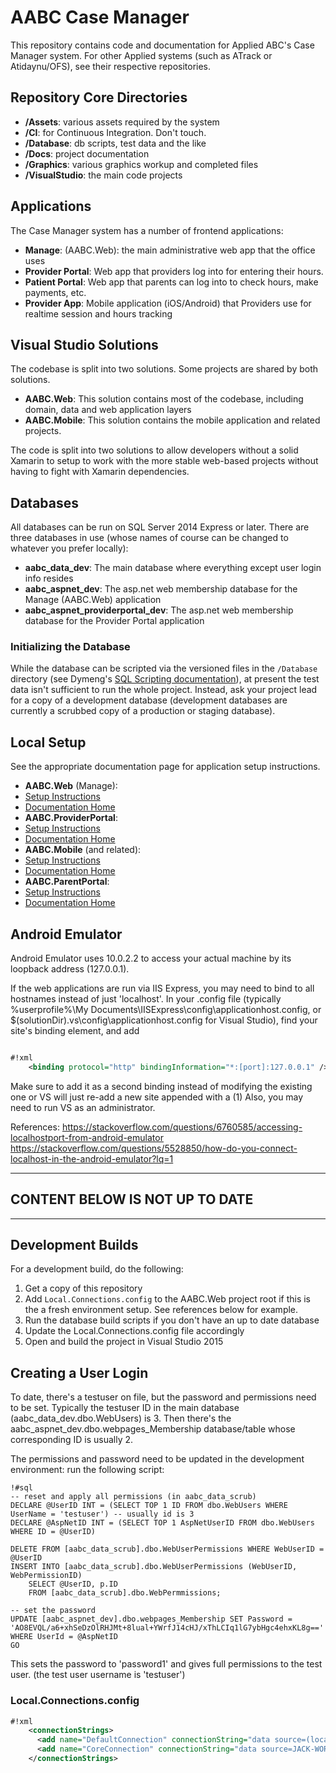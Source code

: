 # AABC Case Manager

This repository contains code and documentation for Applied ABC's Case Manager system.  For other Applied systems (such as ATrack or Atidaynu/OFS), see their respective repositories.

## Repository Core Directories

* **/Assets**: various assets required by the system
* **/CI**: for Continuous Integration.  Don't touch.
* **/Database**: db scripts, test data and the like
* **/Docs**: project documentation
* **/Graphics**: various graphics workup and completed files
* **/VisualStudio**: the main code projects

## Applications

The Case Manager system has a number of frontend applications:

* **Manage**: (AABC.Web): the main administrative web app that the office uses
* **Provider Portal**: Web app that providers log into for entering their hours.
* **Patient Portal**: Web app that parents can log into to check hours, make payments, etc.
* **Provider App**: Mobile application (iOS/Android) that Providers use for realtime session and hours tracking

## Visual Studio Solutions

The codebase is split into two solutions.  Some projects are shared by both solutions.

* **AABC.Web**: This solution contains most of the codebase, including domain, data and web application layers
* **AABC.Mobile**: This solution contains the mobile application and related projects.

The code is split into two solutions to allow developers without a solid Xamarin to setup to work with the more stable web-based projects without having to fight with Xamarin dependencies.

## Databases

All databases can be run on SQL Server 2014 Express or later.  There are three databases in use (whose names of course can be changed to whatever you prefer locally):

* **aabc_data_dev**: The main database where everything except user login info resides
* **aabc_aspnet_dev**: The asp.net web membership database for the Manage (AABC.Web) application
* **aabc_aspnet_providerportal_dev**: The asp.net web membership database for the Provider Portal application

### Initializing the Database

While the database can be scripted via the versioned files in the `/Database` directory (see Dymeng's [SQL Scripting documentation](https://dev.docs.dymeng.com/sql-scripting)), at present the test data isn't sufficient to run the whole project.  Instead, ask your project lead for a copy of a development database (development databases are currently a scrubbed copy of a production or staging database).

## Local Setup

See the appropriate documentation page for application setup instructions.

* **AABC.Web** (Manage):
* [Setup Instructions](Docs/Dev/Web/Manage/ProjectSetup.md)
* [Documentation Home](Docs/Dev/Web/Manage/Index.md)
* **AABC.ProviderPortal**:
* [Setup Instructions](Docs/Dev/Web/ProviderPortal/ProjectSetup.md)
* [Documentation Home](Docs/Dev/Web/ProviderPortal/Index.md)
* **AABC.Mobile** (and related):
* [Setup Instructions](Docs/Dev/Mobile/ProviderApp/ProjectSetup.md)
* [Documentation Home](Docs/Dev/Mobile/ProviderApp/Index.md)
* **AABC.ParentPortal**:
* [Setup Instructions](Docs/Dev/Web/PatientPortal/ProjectSetup.md)
* [Documentation Home](Docs/Dev/Web/PatientPortal/Index.md)

## Android Emulator

Android Emulator uses 10.0.2.2 to access your actual machine by its loopback address (127.0.0.1).

If the web applications are run via IIS Express, you may need to bind to all hostnames instead of just 'localhost'.
 In your .config file (typically %userprofile%\My Documents\IISExpress\config\applicationhost.config, or $(solutionDir).vs\config\applicationhost.config for Visual Studio), find your site's binding element, and add

```XML

#!xml
    <binding protocol="http" bindingInformation="*:[port]:127.0.0.1" />
```

Make sure to add it as a second binding instead of modifying the existing one or VS will just re-add a new site appended with a (1) Also, you may need to run VS as an administrator.

References:
<https://stackoverflow.com/questions/6760585/accessing-localhostport-from-android-emulator>
<https://stackoverflow.com/questions/5528850/how-do-you-connect-localhost-in-the-android-emulator?lq=1>








----------
CONTENT BELOW IS NOT UP TO DATE
----------

----------

## Development Builds

For a development build, do the following:

1. Get a copy of this repository
2. Add `Local.Connections.config` to the AABC.Web project root if this is the a fresh environment setup.  See references below for example.
3. Run the database build scripts if you don't have an up to date database
4. Update the Local.Connections.config file accordingly
5. Open and build the project in Visual Studio 2015

## Creating a User Login

To date, there's a testuser on file, but the password and permissions need to be set.  Typically the testuser ID in the main database (aabc_data_dev.dbo.WebUsers) is 3. Then there's the aabc_aspnet_dev.dbo.webpages_Membership database/table whose corresponding ID is usually 2.

The permissions and password need to be updated in the development environment: run the following script:

```
!#sql
-- reset and apply all permissions (in aabc_data_scrub)
DECLARE @UserID INT = (SELECT TOP 1 ID FROM dbo.WebUsers WHERE UserName = 'testuser') -- usually id is 3
DECLARE @AspNetID INT = (SELECT TOP 1 AspNetUserID FROM dbo.WebUsers WHERE ID = @UserID)

DELETE FROM [aabc_data_scrub].dbo.WebUserPermissions WHERE WebUserID = @UserID
INSERT INTO [aabc_data_scrub].dbo.WebUserPermissions (WebUserID, WebPermissionID)
    SELECT @UserID, p.ID
    FROM [aabc_data_scrub].dbo.WebPermmissions;

-- set the password
UPDATE [aabc_aspnet_dev].dbo.webpages_Membership SET Password = 'AO8EVQL/a6+xhSeDzOlRHJMt+8lual+YWrfJ14cHJ/xThLCIq1lG7ybHgc4ehxKL8g==' WHERE UserId = @AspNetID
GO
```

This sets the password to 'password1' and gives full permissions to the test user. (the test user username is 'testuser')

### Local.Connections.config

```XML
#!xml
    <connectionStrings>
      <add name="DefaultConnection" connectionString="data source=(localdb)\mssqllocaldb;initial catalog=aspnet-AABC_Web-20160111222311;integrated security=SSPI" providerName="System.Data.SqlClient" />
      <add name="CoreConnection" connectionString="data source=JACK-WORK\SQLEXPRESS2014;initial catalog=AABC-Dev;integrated security=SSPI" providerName="System.Data.SqlClient" />
    </connectionStrings>
```